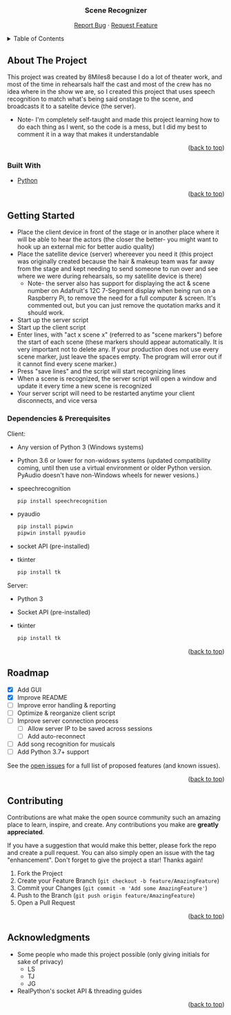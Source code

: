 <div id="top"></div>

  <h3 align="center">Scene Recognizer</h3>

  <p align="center">
    <a href="https://https://github.com/EightMilesEight/act_scene_voicerecog_pi/issues">Report Bug</a>
    ·
    <a href="https://github.com/EightMilesEight/act_scene_voicerecog_pi/issues">Request Feature</a>
  </p>
</div>



<!-- TABLE OF CONTENTS -->
<details>
  <summary>Table of Contents</summary>
  <ol>
    <li>
      <a href="#about-the-project">About The Project</a>
      <ul>
        <li><a href="#built-with">Built With</a></li>
      </ul>
    </li>
    <li>
      <a href="#getting-started">Getting Started</a>
      <ul>
        <li><a href="#prerequisites">Prerequisites</a></li>
      </ul>
    </li>
    <li><a href="#usage">Usage</a></li>
    <li><a href="#roadmap">Roadmap</a></li>
    <li><a href="#contributing">Contributing</a></li>\
    <li><a href="#acknowledgments">Acknowledgments</a></li>
  </ol>
</details>



<!-- ABOUT THE PROJECT -->
## About The Project

This project was created by 8Miles8 because I do a lot of theater work, and most of the time in rehearsals half the cast and most of the crew has no idea where in the show we are, so I created this project that uses speech recognition to match what's being said onstage to the scene, and broadcasts it to a satelite device (the server).

* Note- I'm completely self-taught and made this project learning how to do each thing as I went, so the code is a mess, but I did my best to comment it in a way that makes it understandable

<p align="right">(<a href="#top">back to top</a>)</p>



### Built With

* [Python](https://python.org/)

<p align="right">(<a href="#top">back to top</a>)</p>



<!-- GETTING STARTED -->
## Getting Started

* Place the client device in front of the stage or in another place where it will be able to hear the actors (the closer the better- you might want to hook up an external mic for better audio quality)
* Place the satellite device (server) whereever you need it (this project was originally created because the hair & makeup team was far away from the stage and kept needing to send someone to run over and see where we were during rehearsals, so my satellite device is there)
    * Note- the server also has support for displaying the act & scene number on Adafruit's 12C 7-Segment display when being run on a Raspberry Pi, to remove the need for a full computer & screen. It's commented out, but you can just remove the quotation marks and it should work.
* Start up the server script
* Start up the client script
* Enter lines, with "act x scene x" (referred to as "scene markers") before the start of each scene (these markers should appear automatically. It is very important not to delete any. If your production does not use every scene marker, just leave the spaces empty. The program will error out if it cannot find every scene marker.)
* Press "save lines" and the script will start recognizing lines
* When a scene is recognized, the server script will open a window and update it every time a new scene is recognized
* Your server script will need to be restarted anytime your client disconnects, and vice versa


### Dependencies & Prerequisites

Client: 

* Any version of Python 3 (Windows systems)

* Python 3.6 or lower for non-widows systems (updated compatibility coming, until then use a virtual environment or older Python version. PyAudio doesn't have non-Windows wheels for newer vesions.)

* speechrecognition
  ```sh
  pip install speechrecognition
  ```

* pyaudio
  ```sh
  pip install pipwin
  pipwin install pyaudio
  ```
  
* socket API (pre-installed)
  
* tkinter
  ```sh
  pip install tk
  ```
  
Server:

* Python 3

* Socket API (pre-installed)

* tkinter
  ```sh
  pip install tk
  ```
  
<p align="right">(<a href="#top">back to top</a>)</p>


<!-- ROADMAP -->
## Roadmap

- [x] Add GUI
- [x] Improve README
- [ ] Improve error handling & reporting
- [ ] Optimize & reorganize client script
- [ ] Improve server connection process
    - [ ] Allow server IP to be saved across sessions
    - [ ] Add auto-reconnect
- [ ] Add song recognition for musicals
- [ ] Add Python 3.7+ support

See the [open issues](https://github.com/EightMilesEight/act_scene_voicerecog_pi/issues) for a full list of proposed features (and known issues).

<p align="right">(<a href="#top">back to top</a>)</p>


<!-- CONTRIBUTING -->
## Contributing

Contributions are what make the open source community such an amazing place to learn, inspire, and create. Any contributions you make are **greatly appreciated**.

If you have a suggestion that would make this better, please fork the repo and create a pull request. You can also simply open an issue with the tag "enhancement".
Don't forget to give the project a star! Thanks again!

1. Fork the Project
2. Create your Feature Branch (`git checkout -b feature/AmazingFeature`)
3. Commit your Changes (`git commit -m 'Add some AmazingFeature'`)
4. Push to the Branch (`git push origin feature/AmazingFeature`)
5. Open a Pull Request

<p align="right">(<a href="#top">back to top</a>)</p>


<!-- ACKNOWLEDGMENTS -->
## Acknowledgments

* Some people who made this project possible (only giving initials for sake of privacy)
    * LS
    * TJ
    * JG
* RealPython's socket API & threading guides


<p align="right">(<a href="#top">back to top</a>)</p>
